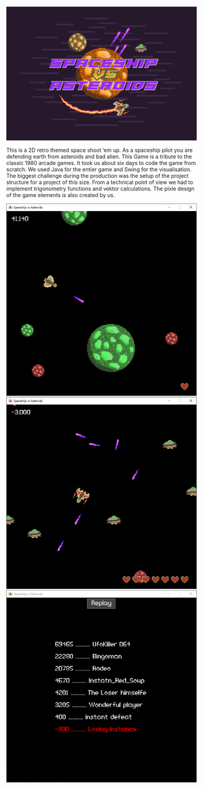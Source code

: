 ![Screenshot](screenshot.gif)

This is a 2D retro themed space shoot ’em up. As a spaceship pilot you are defending earth from asteroids and bad alien. This Game is a tribute to the classic 1980 arcade games. 
It took us about six days to code the game from scratch. We used Java for the entier game and Swing for the visualisation. The biggest challenge during the production was the setup of the project structure for a project of this size. From a technical point of view we had to implement trigonometry functions and vektor calculations. The pixle design of the game elements is also created by us.



![Gameplay Image](gameplay1.png)
![Gameplay Image](gameplay2.png)
![Gameplay Image](gameplay3.png)
